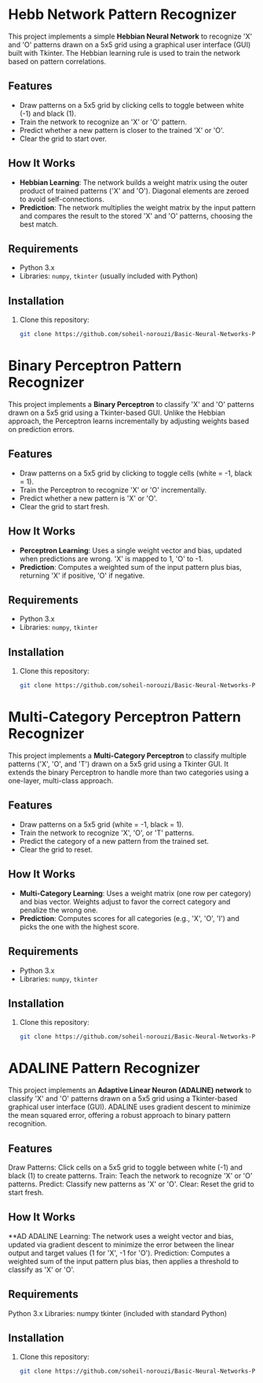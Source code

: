 # Hebb Network Pattern Recognizer

This project implements a simple **Hebbian Neural Network** to recognize 'X' and 'O' patterns drawn on a 5x5 grid using a graphical user interface (GUI) built with Tkinter. The Hebbian learning rule is used to train the network based on pattern correlations.

## Features
- Draw patterns on a 5x5 grid by clicking cells to toggle between white (-1) and black (1).
- Train the network to recognize an 'X' or 'O' pattern.
- Predict whether a new pattern is closer to the trained 'X' or 'O'.
- Clear the grid to start over.

## How It Works
- **Hebbian Learning**: The network builds a weight matrix using the outer product of trained patterns ('X' and 'O'). Diagonal elements are zeroed to avoid self-connections.
- **Prediction**: The network multiplies the weight matrix by the input pattern and compares the result to the stored 'X' and 'O' patterns, choosing the best match.

## Requirements
- Python 3.x
- Libraries: `numpy`, `tkinter` (usually included with Python)

## Installation
1. Clone this repository:
   ```bash
   git clone https://github.com/soheil-norouzi/Basic-Neural-Networks-Pattern-Recognizer.git


# Binary Perceptron Pattern Recognizer

This project implements a **Binary Perceptron** to classify 'X' and 'O' patterns drawn on a 5x5 grid using a Tkinter-based GUI. Unlike the Hebbian approach, the Perceptron learns incrementally by adjusting weights based on prediction errors.

## Features
- Draw patterns on a 5x5 grid by clicking to toggle cells (white = -1, black = 1).
- Train the Perceptron to recognize 'X' or 'O' incrementally.
- Predict whether a new pattern is 'X' or 'O'.
- Clear the grid to start fresh.

## How It Works
- **Perceptron Learning**: Uses a single weight vector and bias, updated when predictions are wrong. 'X' is mapped to 1, 'O' to -1.
- **Prediction**: Computes a weighted sum of the input pattern plus bias, returning 'X' if positive, 'O' if negative.

## Requirements
- Python 3.x
- Libraries: `numpy`, `tkinter`

## Installation
1. Clone this repository:
   ```bash
   git clone https://github.com/soheil-norouzi/Basic-Neural-Networks-Pattern-Recognizer.git


# Multi-Category Perceptron Pattern Recognizer

This project implements a **Multi-Category Perceptron** to classify multiple patterns ('X', 'O', and 'T') drawn on a 5x5 grid using a Tkinter GUI. It extends the binary Perceptron to handle more than two categories using a one-layer, multi-class approach.

## Features
- Draw patterns on a 5x5 grid (white = -1, black = 1).
- Train the network to recognize 'X', 'O', or 'T' patterns.
- Predict the category of a new pattern from the trained set.
- Clear the grid to reset.

## How It Works
- **Multi-Category Learning**: Uses a weight matrix (one row per category) and bias vector. Weights adjust to favor the correct category and penalize the wrong one.
- **Prediction**: Computes scores for all categories (e.g., 'X', 'O', 'I') and picks the one with the highest score.

## Requirements
- Python 3.x
- Libraries: `numpy`, `tkinter`

## Installation
1. Clone this repository:
   ```bash
   git clone https://github.com/soheil-norouzi/Basic-Neural-Networks-Pattern-Recognizer.git

# ADALINE Pattern Recognizer
This project implements an **Adaptive Linear Neuron (ADALINE) network** to classify 'X' and 'O' patterns drawn on a 5x5 grid using a Tkinter-based graphical user interface (GUI). ADALINE uses gradient descent to minimize the mean squared error, offering a robust approach to binary pattern recognition.

## Features
Draw Patterns: Click cells on a 5x5 grid to toggle between white (-1) and black (1) to create patterns.
Train: Teach the network to recognize 'X' or 'O' patterns.
Predict: Classify new patterns as 'X' or 'O'.
Clear: Reset the grid to start fresh.

## How It Works
**AD ADALINE Learning: The network uses a weight vector and bias, updated via gradient descent to minimize the error between the linear output and target values (1 for 'X', -1 for 'O').
Prediction: Computes a weighted sum of the input pattern plus bias, then applies a threshold to classify as 'X' or 'O'.

## Requirements
Python 3.x
Libraries:
numpy
tkinter (included with standard Python)

## Installation
1. Clone this repository:
   ```bash
   git clone https://github.com/soheil-norouzi/Basic-Neural-Networks-Pattern-Recognizer.git
